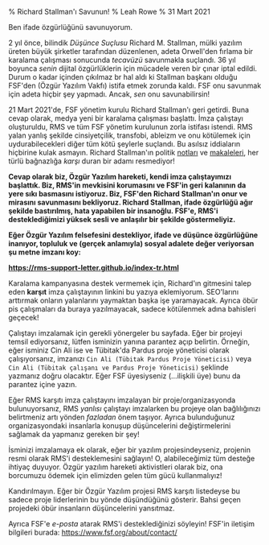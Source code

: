 % Richard Stallman'ı Savunun!
% Leah Rowe
% 31 Mart 2021

Ben ifade özgürlüğünü savunuyorum.

2 yıl önce, bilindik *Düşünce Suçlusu* Richard M. Stallman, mülki yazılım üreten büyük şirketler tarafından düzenlenen, adeta Orwell'den fırlama bir karalama çalışması sonucunda *tecavüzü* savunmakla suçlandı. 36 yıl boyunca *senin* dijital özgürlüklerin için mücadele veren bir çınar iptal edildi. Durum o kadar içinden çıkılmaz br hal aldı ki Stallman başkanı olduğu FSF'den (Özgür Yazılım Vakfı) istifa etmek zorunda kaldı. FSF onu savunmak için adeta hiçbir şey yapmadı. Ancak, *sen* onu savunabilirsin!

21 Mart 2021'de, FSF yönetim kurulu Richard Stallman'ı geri getirdi. Buna cevap olarak, medya yeni bir karalama çalışması başlattı. İmza çalıştayı oluşturuldu, RMS ve tüm FSF yönetim kurulunun zorla istifası istendi. RMS yalan yanlış şekilde cinsiyetçilik, transfobi, ableizm ve onu kötülemek için uydurabilecekleri diğer tüm kötü şeylerle suçlandı. Bu asılsız iddiaların hiçbirine kulak asmayın. Richard Stallman'ın politik [notları](https://www.stallman.org/archives/) ve [makaleleri](https://stallman.org/#politics), her türlü bağnazlığa *karşı* duran bir adamı resmediyor!

**Cevap olarak biz, Özgür Yazılım hareketi, kendi imza çalıştayımızı başlattık. Biz, RMS'in mevkisini korumasını ve FSF'in geri kalanının da yere sıkı basmasını istiyoruz. Biz, FSF'den Richard Stallman'ın onur ve mirasını savunmasını bekliyoruz. Richard Stallman, ifade özgürlüğü ağır şekilde bastırılmış, hata yapabilen bir insanoğlu. FSF'e, RMS'i desteklediğimizi yüksek sesli ve anlaşılır bir şekilde göstermeliyiz.**

**Eğer Özgür Yazılım felsefesini destekliyor, ifade ve düşünce özgürlüğüne inanıyor, topluluk ve (gerçek anlamıyla) sosyal adalete değer veriyorsan şu metne imzanı koy:**

**<https://rms-support-letter.github.io/index-tr.html>**

Karalama kampanyasına destek vermemek için, Richard'ın gitmesini talep eden **karşıt** imza çalıştayının linkini bu yazıya eklemiyorum. SEO'larını arttırmak onların yalanlarını yaymaktan başka işe yaramayacak. Ayrıca öbür pis çalışmaları da buraya yazılmayacak, sadece kötülenmek adına bahisleri geçecek!

Çalıştayı imzalamak için gerekli yönergeler bu sayfada. Eğer bir projeyi temsil ediyorsanız, lütfen isminizin yanına parantez açıp belirtin. Örneğin, eğer isminiz Cin Ali ise ve Tübitak'da Pardus proje yöneticisi olarak çalışıyorsanız, imzanızı `Cin Ali (Tübitak Pardus Proje Yöneticisi)` veya `Cin Ali (Tübitak çalışanı ve Pardus Proje Yöneticisi)` şeklinde yazmanız doğru olacaktır. Eğer FSF üyesiyseniz (...ilişkili üye) bunu da parantez içine yazın.

Eğer RMS karşıtı imza çalıştayını imzalayan bir proje/organizasyonda bulunuyorsanız, RMS *yanlısı* çalıştayı imzalarken bu projeye olan bağlılığınızı belirtmeniz artı yönden *fazladan* önem taşıyor. Ayrıca bulunduğunuz organizasyondaki insanlarla konuşup düşüncelerini değiştirmelerini sağlamak da yapmanız gereken bir şey!

İsminizi imzalamaya ek olarak, eğer bir yazılım projesindeyseniz, projenin resmi olarak RMS'i desteklemesini sağlayın! O, alabileceğimiz tüm desteğe ihtiyaç duyuyor. Özgür yazılım hareketi aktivistleri olarak biz, ona borcumuzu ödemek için elimizden gelen tüm gücü kullanmalıyız!

Kandırılmayın. Eğer bir Özgür Yazılım projesi RMS karşıtı listedeyse bu sadece proje liderlerinin bu yönde düşündüğünü gösterir. Bahsi geçen projedeki öbür insanların düşüncelerini yansıtmaz.

Ayrıca FSF'e *e-posta* atarak RMS'i desteklediğinizi söyleyin! FSF'in iletişim bilgileri burada: <https://www.fsf.org/about/contact/>




